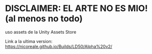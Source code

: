 # DISCLAIMER: EL ARTE NO ES MIO! (al menos no todo)

uso assets de la Unity Assets Store

Link a la ultima version: https://nicoreale.github.io/Builds/LD50/Alpha%20v2/

